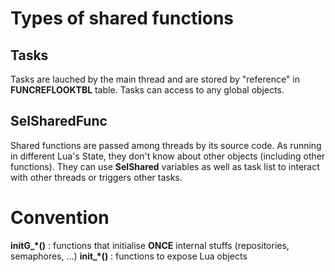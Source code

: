Types of shared functions
=========================

Tasks
-----

Tasks are lauched by the main thread and are stored by "reference" in **FUNCREFLOOKTBL** table.
Tasks can access to any global objects.


SelSharedFunc
-------------

Shared functions are passed among threads by its source code.
As running in different Lua's State, they don't know about other objects (including other functions).
They can use **SelShared** variables as well as task list to interact with other threads or triggers other tasks.


Convention
==========

**initG_\*()** : functions that initialise **ONCE** internal stuffs (repositories, semaphores, ...)
**init_\*()** : functions to expose Lua objects

